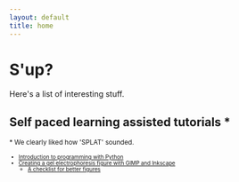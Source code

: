 ```yaml
---
layout: default
title: home
---
```


# S'up?

Here's a list of interesting stuff.

## Self paced learning assisted tutorials \*

<small>\* We clearly liked how 'SPLAT' sounded.<small>

* [Introduction to programming with Python](\splats\python1)
* [Creating a gel electrophoresis figure with GIMP and Inkscape](\splats\figure1)
    * [A checklist for better figures](\splats\figure_checklist)



